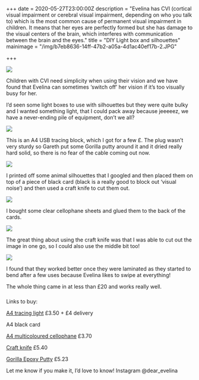 +++
date = 2020-05-27T23:00:00Z
description = "Evelina has CVI (cortical visual impairment or cerebral visual impairment, depending on who you talk to) which is the most common cause of permanent visual impairment in children. It means that her eyes are perfectly formed but she has damage to the visual centers of the brain, which interferes with communication between the brain and the eyes."
title = "DIY Light box and silhouettes"
mainimage = "/img/b7eb8636-14ff-47b2-a05a-4d1ac40ef17b-2.JPG"

+++

![](/img/b7eb8636-14ff-47b2-a05a-4d1ac40ef17b-2.JPG)

Children with CVI need simplicity when using their vision and we have found that Evelina can sometimes ‘switch off’ her vision if it’s too visually busy for her.

I’d seen some light boxes to use with silhouettes but they were quite bulky and I wanted something light, that I could pack away because jeeeeez, we have a never-ending pile of equipment, don’t we all?

![](/img/img_4580-2.JPG)

This is an A4 USB tracing block, which I got for a few £. The plug wasn’t very sturdy so Gareth put some Gorilla putty around it and it dried really hard solid, so there is no fear of the cable coming out now.

![](/img/img_4007.PNG)

I printed off some animal silhouettes that I googled and then placed them on top of a piece of black card (black is a really good to block out ‘visual noise’) and then used a craft knife to cut them out.

![](/img/img_4005.PNG)

I bought some clear cellophane sheets and glued them to the back of the cards.

![](/img/img_4006.PNG)

The great thing about using the craft knife was that I was able to cut out the image in one go, so I could also use the middle bit too!

![](/img/ebb6390d-d3f2-4ce9-ba16-faf22e22dff5.JPG)

I found that they worked better once they were laminated as they started to bend after a few uses because Evelina likes to swipe at everything!

The whole thing came in at less than £20 and works really well.

### 

Links to buy:

[A4 tracing light](https://www.ebay.co.uk/itm/A4-LED-Light-Box-Copy-Board-Drawing-Sketch-Artist-Student-Art-Doodle/173912563016?ssPageName=STRK%3AMEBIDX%3AIT&_trksid=p2060353.m2749.l2649) £3.50 + £4 delivery

A4 black card

[A4 multicoloured cellophane](https://www.amazon.co.uk/gp/product/B01A71Z2QS/ref=ppx_yo_dt_b_asin_title_o01_s01?ie=UTF8&psc=1) £3.70

[Craft knife](https://www.amazon.co.uk/dp/B002HMRUWA/ref=dp_cerb_3) £5.40

[Gorilla Epoxy Putty](https://www.amazon.co.uk/Gorilla-Glue-25ml-Epoxy/dp/B009NQQJFC/ref=sr_1_2?crid=ZFI5UJFNYMOO&dchild=1&keywords=gorilla+putty&qid=1595091600&sprefix=gorilla+putt%2Caps%2C159&sr=8-2) £5.23

Let me know if you make it, I’d love to know! Instagram @dear_evelina